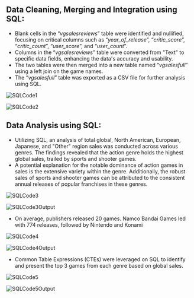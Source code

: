 ## Data Cleaning, Merging and Integration using SQL:

- Blank cells in the “*vgsalesreviews*” table were identified and nullified, focusing on critical columns such as “*year_of_release*”, “*critic_score*”, “*critic_count*”, “*user_score*”, and “*user_count*”.
- Columns in the “*vgsalesreviews*” table were converted from "Text" to specific data fields, enhancing the data's accuracy and usability.
- The two tables were then merged into a new table named “*vgsalesfull*” using a left join on the game names.
- The “*vgsalesfull*” table was exported as a CSV file for further analysis using SQL.

![SQLCode1](https://i.imgur.com/98mvk9c.png)

![SQLCode2](https://i.imgur.com/KeATgQQ.png)

## Data Analysis using SQL:

- Utilizing SQL, an analysis of total global, North American, European, Japanese, and "Other" region sales was conducted across various genres. The findings revealed that the action genre holds the highest global sales, trailed by sports and shooter games.
- A potential explanation for the notable dominance of action games in sales is the extensive variety within the genre. Additionally, the robust sales of sports and shooter games can be attributed to the consistent annual releases of popular franchises in these genres. 

![SQLCode3](https://i.imgur.com/rYno22y.png)

![SQLCode3Output](https://i.imgur.com/ZljZyPT.png)

- On average, publishers released 20 games. Namco Bandai Games led with 774 releases, followed by Nintendo and Konami

![SQLCode4](https://i.imgur.com/DwM8eHb.png)

![SQLCode4Output](https://i.imgur.com/YBz33HF.png)

- Common Table Expressions (CTEs) were leveraged on SQL to identify and present the top 3 games from each genre based on global sales.

![SQLCode5](https://i.imgur.com/nyBvFyh.png)

![SQLCode5Output](https://i.imgur.com/jqPKsB1.png)
